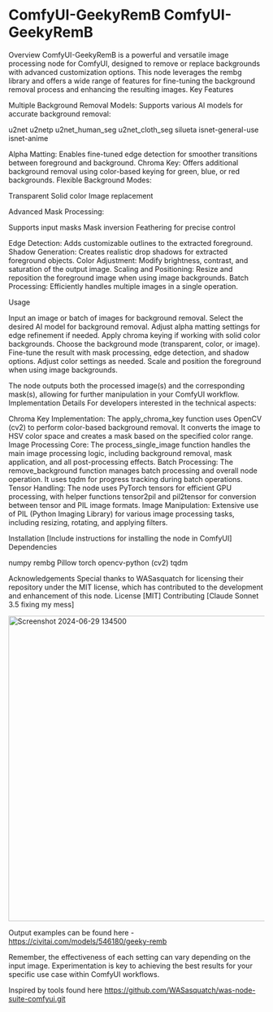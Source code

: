 # ComfyUI-GeekyRemB ComfyUI-GeekyRemB
Overview
ComfyUI-GeekyRemB is a powerful and versatile image processing node for ComfyUI, designed to remove or replace backgrounds with advanced customization options. This node leverages the rembg library and offers a wide range of features for fine-tuning the background removal process and enhancing the resulting images.
Key Features

Multiple Background Removal Models: Supports various AI models for accurate background removal:

u2net
u2netp
u2net_human_seg
u2net_cloth_seg
silueta
isnet-general-use
isnet-anime


Alpha Matting: Enables fine-tuned edge detection for smoother transitions between foreground and background.
Chroma Key: Offers additional background removal using color-based keying for green, blue, or red backgrounds.
Flexible Background Modes:

Transparent
Solid color
Image replacement


Advanced Mask Processing:

Supports input masks
Mask inversion
Feathering for precise control


Edge Detection: Adds customizable outlines to the extracted foreground.
Shadow Generation: Creates realistic drop shadows for extracted foreground objects.
Color Adjustment: Modify brightness, contrast, and saturation of the output image.
Scaling and Positioning: Resize and reposition the foreground image when using image backgrounds.
Batch Processing: Efficiently handles multiple images in a single operation.

Usage

Input an image or batch of images for background removal.
Select the desired AI model for background removal.
Adjust alpha matting settings for edge refinement if needed.
Apply chroma keying if working with solid color backgrounds.
Choose the background mode (transparent, color, or image).
Fine-tune the result with mask processing, edge detection, and shadow options.
Adjust color settings as needed.
Scale and position the foreground when using image backgrounds.

The node outputs both the processed image(s) and the corresponding mask(s), allowing for further manipulation in your ComfyUI workflow.
Implementation Details
For developers interested in the technical aspects:

Chroma Key Implementation: The apply_chroma_key function uses OpenCV (cv2) to perform color-based background removal. It converts the image to HSV color space and creates a mask based on the specified color range.
Image Processing Core: The process_single_image function handles the main image processing logic, including background removal, mask application, and all post-processing effects.
Batch Processing: The remove_background function manages batch processing and overall node operation. It uses tqdm for progress tracking during batch operations.
Tensor Handling: The node uses PyTorch tensors for efficient GPU processing, with helper functions tensor2pil and pil2tensor for conversion between tensor and PIL image formats.
Image Manipulation: Extensive use of PIL (Python Imaging Library) for various image processing tasks, including resizing, rotating, and applying filters.

Installation
[Include instructions for installing the node in ComfyUI]
Dependencies

numpy
rembg
Pillow
torch
opencv-python (cv2)
tqdm

Acknowledgements
Special thanks to WASasquatch for licensing their repository under the MIT license, which has contributed to the development and enhancement of this node.
License
[MIT]
Contributing
[Claude Sonnet 3.5 fixing my mess]

<img width="600" alt="Screenshot 2024-06-29 134500" src="https://github.com/GeekyGhost/ComfyUI-GeekyRemB/assets/111990299/b09a1833-8bdb-43ba-95db-da6f520e8411">

Output examples can be found here - https://civitai.com/models/546180/geeky-remb




Remember, the effectiveness of each setting can vary depending on the input image. Experimentation is key to achieving the best results for your specific use case within ComfyUI workflows.

Inspired by tools found here https://github.com/WASasquatch/was-node-suite-comfyui.git

